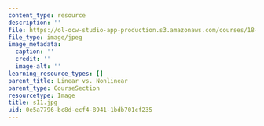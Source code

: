 ```yaml
---
content_type: resource
description: ''
file: https://ol-ocw-studio-app-production.s3.amazonaws.com/courses/18-03sc-differential-equations-fall-2011/0e5a7796bc8decf489411bdb701cf235_s11.jpg
file_type: image/jpeg
image_metadata:
  caption: ''
  credit: ''
  image-alt: ''
learning_resource_types: []
parent_title: Linear vs. Nonlinear
parent_type: CourseSection
resourcetype: Image
title: s11.jpg
uid: 0e5a7796-bc8d-ecf4-8941-1bdb701cf235
---
```

